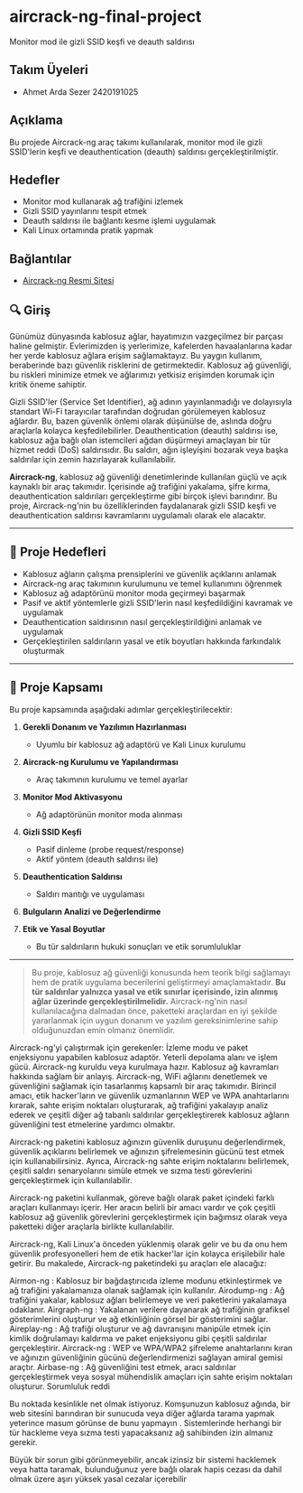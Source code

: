 # aircrack-ng-final-project
Monitor mod ile gizli SSID keşfi ve deauth saldırısı


## Takım Üyeleri
- Ahmet Arda Sezer 2420191025


## Açıklama
Bu projede Aircrack-ng araç takımı kullanılarak, monitor mod ile gizli SSID'lerin keşfi ve deauthentication (deauth) saldırısı gerçekleştirilmiştir.

## Hedefler
- Monitor mod kullanarak ağ trafiğini izlemek
- Gizli SSID yayınlarını tespit etmek
- Deauth saldırısı ile bağlantı kesme işlemi uygulamak
- Kali Linux ortamında pratik yapmak

## Bağlantılar
- [Aircrack-ng Resmi Sitesi](https://www.aircrack-ng.org/)
## 🔍 Giriş

Günümüz dünyasında kablosuz ağlar, hayatımızın vazgeçilmez bir parçası haline gelmiştir. Evlerimizden iş yerlerimize, kafelerden havaalanlarına kadar her yerde kablosuz ağlara erişim sağlamaktayız. Bu yaygın kullanım, beraberinde bazı güvenlik risklerini de getirmektedir. Kablosuz ağ güvenliği, bu riskleri minimize etmek ve ağlarımızı yetkisiz erişimden korumak için kritik öneme sahiptir.

Gizli SSID'ler (Service Set Identifier), ağ adının yayınlanmadığı ve dolayısıyla standart Wi-Fi tarayıcılar tarafından doğrudan görülemeyen kablosuz ağlardır. Bu, bazen güvenlik önlemi olarak düşünülse de, aslında doğru araçlarla kolayca keşfedilebilirler. Deauthentication (deauth) saldırısı ise, kablosuz ağa bağlı olan istemcileri ağdan düşürmeyi amaçlayan bir tür hizmet reddi (DoS) saldırısıdır. Bu saldırı, ağın işleyişini bozarak veya başka saldırılar için zemin hazırlayarak kullanılabilir.

**Aircrack-ng**, kablosuz ağ güvenliği denetimlerinde kullanılan güçlü ve açık kaynaklı bir araç takımıdır. İçerisinde ağ trafiğini yakalama, şifre kırma, deauthentication saldırıları gerçekleştirme gibi birçok işlevi barındırır. Bu proje, Aircrack-ng'nin bu özelliklerinden faydalanarak gizli SSID keşfi ve deauthentication saldırısı kavramlarını uygulamalı olarak ele alacaktır.

---

## 🎯 Proje Hedefleri

- Kablosuz ağların çalışma prensiplerini ve güvenlik açıklarını anlamak  
- Aircrack-ng araç takımının kurulumunu ve temel kullanımını öğrenmek  
- Kablosuz ağ adaptörünü monitor moda geçirmeyi başarmak  
- Pasif ve aktif yöntemlerle gizli SSID'lerin nasıl keşfedildiğini kavramak ve uygulamak  
- Deauthentication saldırısının nasıl gerçekleştirildiğini anlamak ve uygulamak  
- Gerçekleştirilen saldırıların yasal ve etik boyutları hakkında farkındalık oluşturmak  

---

## 🧩 Proje Kapsamı

Bu proje kapsamında aşağıdaki adımlar gerçekleştirilecektir:

1. **Gerekli Donanım ve Yazılımın Hazırlanması**  
   - Uyumlu bir kablosuz ağ adaptörü ve Kali Linux kurulumu

2. **Aircrack-ng Kurulumu ve Yapılandırması**  
   - Araç takımının kurulumu ve temel ayarlar

3. **Monitor Mod Aktivasyonu**  
   - Ağ adaptörünün monitor moda alınması

4. **Gizli SSID Keşfi**  
   - Pasif dinleme (probe request/response)  
   - Aktif yöntem (deauth saldırısı ile)

5. **Deauthentication Saldırısı**  
   - Saldırı mantığı ve uygulaması

6. **Bulguların Analizi ve Değerlendirme**

7. **Etik ve Yasal Boyutlar**  
   - Bu tür saldırıların hukuki sonuçları ve etik sorumluluklar

---

> Bu proje, kablosuz ağ güvenliği konusunda hem teorik bilgi sağlamayı hem de pratik uygulama becerilerini geliştirmeyi amaçlamaktadır. **Bu tür saldırılar yalnızca yasal ve etik sınırlar içerisinde, izin alınmış ağlar üzerinde gerçekleştirilmelidir.**
Aircrack-ng'nin nasıl kullanılacağına dalmadan önce, paketteki araçlardan en iyi şekilde yararlanmak için uygun donanım ve yazılım gereksinimlerine sahip olduğunuzdan emin olmanız önemlidir.

Aircrack-ng'yi çalıştırmak için gerekenler:
İzleme modu ve paket enjeksiyonu yapabilen kablosuz adaptör.
Yeterli depolama alanı ve işlem gücü.
Aircrack-ng kuruldu veya kurulmaya hazır.
Kablosuz ağ kavramları hakkında sağlam bir anlayış. 
Aircrack-ng, WiFi ağlarını denetlemek ve güvenliğini sağlamak için tasarlanmış kapsamlı bir araç takımıdır. Birincil amacı, etik hacker'ların ve güvenlik uzmanlarının WEP ve WPA anahtarlarını kırarak, sahte erişim noktaları oluşturarak, ağ trafiğini yakalayıp analiz ederek ve çeşitli diğer ağ tabanlı saldırılar gerçekleştirerek kablosuz ağların güvenliğini test etmelerine yardımcı olmaktır.

Aircrack-ng paketini kablosuz ağınızın güvenlik duruşunu değerlendirmek, güvenlik açıklarını belirlemek ve ağınızın şifrelemesinin gücünü test etmek için kullanabilirsiniz. Ayrıca, Aircrack-ng sahte erişim noktalarını belirlemek, çeşitli saldırı senaryolarını simüle etmek ve sızma testi görevlerini gerçekleştirmek için kullanılabilir.

Aircrack-ng paketini kullanmak, göreve bağlı olarak paket içindeki farklı araçları kullanmayı içerir. Her aracın belirli bir amacı vardır ve çok çeşitli kablosuz ağ güvenlik görevlerini gerçekleştirmek için bağımsız olarak veya paketteki diğer araçlarla birlikte kullanılabilir.

Aircrack-ng, Kali Linux'a önceden yüklenmiş olarak gelir ve bu da onu hem güvenlik profesyonelleri hem de etik hacker'lar için kolayca erişilebilir hale getirir. Bu makalede, Aircrack-ng paketindeki şu araçları ele alacağız:

Airmon-ng : Kablosuz bir bağdaştırıcıda izleme modunu etkinleştirmek ve ağ trafiğini yakalamanıza olanak sağlamak için kullanılır.
Airodump-ng : Ağ trafiğini yakalar, kablosuz ağları belirlemeye ve veri paketlerini yakalamaya odaklanır.
Airgraph-ng : Yakalanan verilere dayanarak ağ trafiğinin grafiksel gösterimlerini oluşturur ve ağ etkinliğinin görsel bir gösterimini sağlar.
Aireplay-ng : Ağ trafiği oluşturur ve ağ davranışını manipüle etmek için kimlik doğrulamayı kaldırma ve paket enjeksiyonu gibi çeşitli saldırılar gerçekleştirir.
Aircrack-ng : WEP ve WPA/WPA2 şifreleme anahtarlarını kıran ve ağınızın güvenliğinin gücünü değerlendirmenizi sağlayan amiral gemisi araçtır.
Airbase-ng : Ağ güvenliğini test etmek, aracı saldırılar gerçekleştirmek veya sosyal mühendislik amaçları için sahte erişim noktaları oluşturur.
Sorumluluk reddi

Bu noktada kesinlikle net olmak istiyoruz. Komşunuzun kablosuz ağında, bir web sitesini barındıran bir sunucuda veya diğer ağlarda tarama yapmak yeterince masum görünse de bunu yapmayın . Sistemlerinde herhangi bir tür hackleme veya sızma testi yapacaksanız ağ sahibinden izin almanız gerekir. 

Büyük bir sorun gibi görünmeyebilir, ancak izinsiz bir sistemi hacklemek veya hatta taramak, bulunduğunuz yere bağlı olarak hapis cezası da dahil olmak üzere aşırı yüksek yasal cezalar içerebilir

